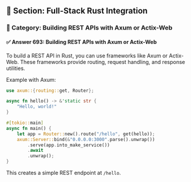 ## 📘 Section: Full-Stack Rust Integration  
### 🔹 Category: Building REST APIs with Axum or Actix-Web  
#### ✅ Answer 693: Building REST APIs with Axum or Actix-Web

To build a REST API in Rust, you can use frameworks like Axum or Actix-Web. These frameworks provide routing, request handling, and response utilities.

Example with Axum:
```rust
use axum::{routing::get, Router};

async fn hello() -> &'static str {
    "Hello, world!"
}

#[tokio::main]
async fn main() {
    let app = Router::new().route("/hello", get(hello));
    axum::Server::bind(&"0.0.0.0:3000".parse().unwrap())
        .serve(app.into_make_service())
        .await
        .unwrap();
}
```
This creates a simple REST endpoint at `/hello`.
